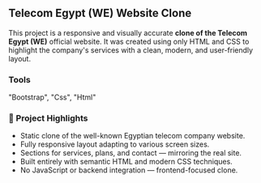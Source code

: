 <h2>Telecom Egypt (WE) Website Clone</h2>
<p>This project is a responsive and visually accurate <strong>clone of the Telecom Egypt (WE)</strong> official website. It was created using only HTML and CSS to highlight the company's services with a clean, modern, and user-friendly layout.</p>

<h3>Tools</h3>
<p>"Bootstrap", "Css", "Html"</p>

<h3>📌 Project Highlights</h3>
<ul>
  <li>Static clone of the well-known Egyptian telecom company website.</li>
  <li>Fully responsive layout adapting to various screen sizes.</li>
  <li>Sections for services, plans, and contact — mirroring the real site.</li>
  <li>Built entirely with semantic HTML and modern CSS techniques.</li>
  <li>No JavaScript or backend integration — frontend-focused clone.</li>
</ul>

